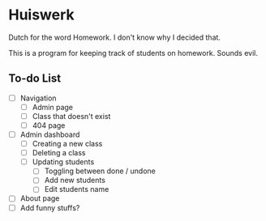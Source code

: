 # Huiswerk

Dutch for the word Homework. I don't know why I decided that.

This is a program for keeping track of students on homework. Sounds evil.


## To-do List

- [ ] Navigation
  - [ ] Admin page
  - [ ] Class that doesn't exist
  - [ ] 404 page
- [ ] Admin dashboard
  - [ ] Creating a new class
  - [ ] Deleting a class
  - [ ] Updating students
    - [ ] Toggling between done / undone
    - [ ] Add new students
    - [ ] Edit students name
- [ ] About page
- [ ] Add funny stuffs?